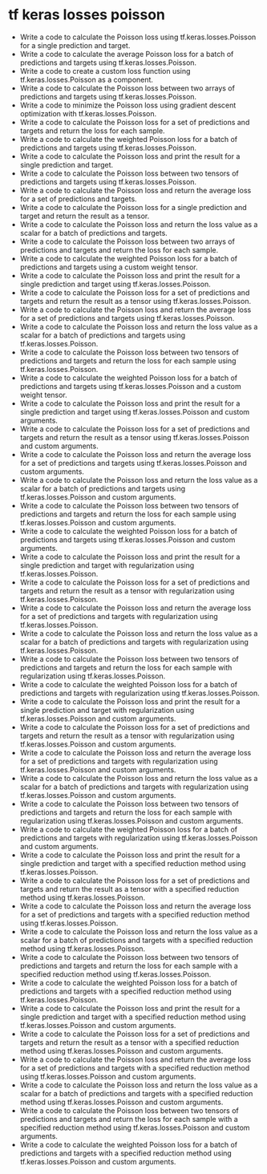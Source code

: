# tf keras losses poisson

- Write a code to calculate the Poisson loss using tf.keras.losses.Poisson for a single prediction and target.
- Write a code to calculate the average Poisson loss for a batch of predictions and targets using tf.keras.losses.Poisson.
- Write a code to create a custom loss function using tf.keras.losses.Poisson as a component.
- Write a code to calculate the Poisson loss between two arrays of predictions and targets using tf.keras.losses.Poisson.
- Write a code to minimize the Poisson loss using gradient descent optimization with tf.keras.losses.Poisson.
- Write a code to calculate the Poisson loss for a set of predictions and targets and return the loss for each sample.
- Write a code to calculate the weighted Poisson loss for a batch of predictions and targets using tf.keras.losses.Poisson.
- Write a code to calculate the Poisson loss and print the result for a single prediction and target.
- Write a code to calculate the Poisson loss between two tensors of predictions and targets using tf.keras.losses.Poisson.
- Write a code to calculate the Poisson loss and return the average loss for a set of predictions and targets.
- Write a code to calculate the Poisson loss for a single prediction and target and return the result as a tensor.
- Write a code to calculate the Poisson loss and return the loss value as a scalar for a batch of predictions and targets.
- Write a code to calculate the Poisson loss between two arrays of predictions and targets and return the loss for each sample.
- Write a code to calculate the weighted Poisson loss for a batch of predictions and targets using a custom weight tensor.
- Write a code to calculate the Poisson loss and print the result for a single prediction and target using tf.keras.losses.Poisson.
- Write a code to calculate the Poisson loss for a set of predictions and targets and return the result as a tensor using tf.keras.losses.Poisson.
- Write a code to calculate the Poisson loss and return the average loss for a set of predictions and targets using tf.keras.losses.Poisson.
- Write a code to calculate the Poisson loss and return the loss value as a scalar for a batch of predictions and targets using tf.keras.losses.Poisson.
- Write a code to calculate the Poisson loss between two tensors of predictions and targets and return the loss for each sample using tf.keras.losses.Poisson.
- Write a code to calculate the weighted Poisson loss for a batch of predictions and targets using tf.keras.losses.Poisson and a custom weight tensor.
- Write a code to calculate the Poisson loss and print the result for a single prediction and target using tf.keras.losses.Poisson and custom arguments.
- Write a code to calculate the Poisson loss for a set of predictions and targets and return the result as a tensor using tf.keras.losses.Poisson and custom arguments.
- Write a code to calculate the Poisson loss and return the average loss for a set of predictions and targets using tf.keras.losses.Poisson and custom arguments.
- Write a code to calculate the Poisson loss and return the loss value as a scalar for a batch of predictions and targets using tf.keras.losses.Poisson and custom arguments.
- Write a code to calculate the Poisson loss between two tensors of predictions and targets and return the loss for each sample using tf.keras.losses.Poisson and custom arguments.
- Write a code to calculate the weighted Poisson loss for a batch of predictions and targets using tf.keras.losses.Poisson and custom arguments.
- Write a code to calculate the Poisson loss and print the result for a single prediction and target with regularization using tf.keras.losses.Poisson.
- Write a code to calculate the Poisson loss for a set of predictions and targets and return the result as a tensor with regularization using tf.keras.losses.Poisson.
- Write a code to calculate the Poisson loss and return the average loss for a set of predictions and targets with regularization using tf.keras.losses.Poisson.
- Write a code to calculate the Poisson loss and return the loss value as a scalar for a batch of predictions and targets with regularization using tf.keras.losses.Poisson.
- Write a code to calculate the Poisson loss between two tensors of predictions and targets and return the loss for each sample with regularization using tf.keras.losses.Poisson.
- Write a code to calculate the weighted Poisson loss for a batch of predictions and targets with regularization using tf.keras.losses.Poisson.
- Write a code to calculate the Poisson loss and print the result for a single prediction and target with regularization using tf.keras.losses.Poisson and custom arguments.
- Write a code to calculate the Poisson loss for a set of predictions and targets and return the result as a tensor with regularization using tf.keras.losses.Poisson and custom arguments.
- Write a code to calculate the Poisson loss and return the average loss for a set of predictions and targets with regularization using tf.keras.losses.Poisson and custom arguments.
- Write a code to calculate the Poisson loss and return the loss value as a scalar for a batch of predictions and targets with regularization using tf.keras.losses.Poisson and custom arguments.
- Write a code to calculate the Poisson loss between two tensors of predictions and targets and return the loss for each sample with regularization using tf.keras.losses.Poisson and custom arguments.
- Write a code to calculate the weighted Poisson loss for a batch of predictions and targets with regularization using tf.keras.losses.Poisson and custom arguments.
- Write a code to calculate the Poisson loss and print the result for a single prediction and target with a specified reduction method using tf.keras.losses.Poisson.
- Write a code to calculate the Poisson loss for a set of predictions and targets and return the result as a tensor with a specified reduction method using tf.keras.losses.Poisson.
- Write a code to calculate the Poisson loss and return the average loss for a set of predictions and targets with a specified reduction method using tf.keras.losses.Poisson.
- Write a code to calculate the Poisson loss and return the loss value as a scalar for a batch of predictions and targets with a specified reduction method using tf.keras.losses.Poisson.
- Write a code to calculate the Poisson loss between two tensors of predictions and targets and return the loss for each sample with a specified reduction method using tf.keras.losses.Poisson.
- Write a code to calculate the weighted Poisson loss for a batch of predictions and targets with a specified reduction method using tf.keras.losses.Poisson.
- Write a code to calculate the Poisson loss and print the result for a single prediction and target with a specified reduction method using tf.keras.losses.Poisson and custom arguments.
- Write a code to calculate the Poisson loss for a set of predictions and targets and return the result as a tensor with a specified reduction method using tf.keras.losses.Poisson and custom arguments.
- Write a code to calculate the Poisson loss and return the average loss for a set of predictions and targets with a specified reduction method using tf.keras.losses.Poisson and custom arguments.
- Write a code to calculate the Poisson loss and return the loss value as a scalar for a batch of predictions and targets with a specified reduction method using tf.keras.losses.Poisson and custom arguments.
- Write a code to calculate the Poisson loss between two tensors of predictions and targets and return the loss for each sample with a specified reduction method using tf.keras.losses.Poisson and custom arguments.
- Write a code to calculate the weighted Poisson loss for a batch of predictions and targets with a specified reduction method using tf.keras.losses.Poisson and custom arguments.
